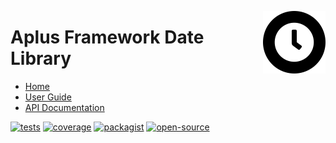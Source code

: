 <a href="https://github.com/aplus-framework/date"><img src="https://raw.githubusercontent.com/aplus-framework/date/master/guide/image.png" alt="Aplus Framework Date Library" align="right" width="100"></a>

# Aplus Framework Date Library

- [Home](https://aplus-framework.com/packages/date)
- [User Guide](https://docs.aplus-framework.com/guides/libraries/date/index.html)
- [API Documentation](https://docs.aplus-framework.com/packages/date.html)

[![tests](https://github.com/aplus-framework/date/actions/workflows/tests.yml/badge.svg)](https://github.com/aplus-framework/date/actions/workflows/tests.yml)
[![coverage](https://coveralls.io/repos/github/aplus-framework/date/badge.svg?branch=master)](https://coveralls.io/github/aplus-framework/date?branch=master)
[![packagist](https://img.shields.io/packagist/v/aplus/date)](https://packagist.org/packages/aplus/date)
[![open-source](https://img.shields.io/badge/open--source-sponsor-magenta)](https://aplus-framework.com/sponsor)
